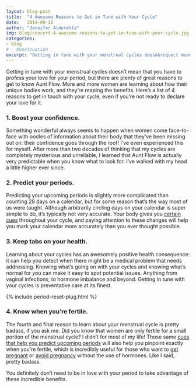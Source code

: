 ```yaml
---
layout: blog-post
title:  "4 Awesome Reasons to Get in Tune with Your Cycle"
date:   2014-09-12
author: "Jennifer Aldoretta"
img: blog/concert-4-awesome-reasons-to-get-in-tune-with-your-cycle.jpg
categories:
- blog
# - Menstruation
excerpt: "Getting in tune with your menstrual cycles doesn&rsquo;t mean that you have to profess your love for your period, but there are plenty of great reasons to get to know Aunt Flow..."
---
```


Getting in tune with your menstrual cycles doesn&rsquo;t mean that you have to profess your love for your period, but there are plenty of great reasons to get to know Aunt Flow. More and more women are learning about how their unique bodies work, and they&rsquo;re reaping the benefits. Here&rsquo;s a list of 4 reasons to get in touch with your cycle, even if you&rsquo;re not ready to declare your love for it. 

### 1. Boost your confidence. ###

Something wonderful always seems to happen when women come face-to-face with oodles of information about their body that they&rsquo;ve been missing out on: their confidence goes through the roof! I&rsquo;ve even experienced this for myself. After more than two decades of thinking that my cycles are completely mysterious and unreliable, I learned that Aunt Flow is actually very predictable when you know what to look for. I&rsquo;ve walked with my head a little higher ever since.

### 2. Predict your periods. ###

Predicting your upcoming periods is slightly more complicated than counting 28 days on a calendar, but for some reason that&rsquo;s the way most of us were taught. Although arbitrarily circling days on your calendar is super simple to do, it&rsquo;s typically not very accurate. Your body gives you <a class="text-link" href="/the-cycle/chapter-6-hormone-changes-and-fertility-signals/#what-is-cervical-fluid">certain cues</a> throughout your cycle, and paying attention to these changes will help you mark your calendar more accurately than you ever thought possible. 

### 3. Keep tabs on your health. ###

Learning about your cycles has an awesomely positive health consequence: it can help you detect when there might be a medical problem that needs addressing. Knowing what&rsquo;s going on with your cycles and knowing what&rsquo;s normal for *you* can make it easy to spot potential issues. Anything from vaginal infections, to hormone imbalance and beyond. Getting in tune with your cycles is preventative care at its finest.

{% include period-reset-plug.html %}

### 4. Know when you&rsquo;re fertile. ###

The fourth and final reason to learn about your menstrual cycle is pretty badass, if you ask me. Did you know that women are only fertile for a small portion of the menstrual cycle? I didn&rsquo;t for most of my life! Those same <a class="text-link" href="/the-cycle/chapter-6-hormone-changes-and-fertility-signals/#what-is-cervical-fluid">cues that help you predict upcoming periods</a> will also help you pinpoint exactly when you&rsquo;re fertile, which is incredibly useful for those who want to <a class="text-link" href="/blog/2014/07/04/how-to-get-pregnant-while-charting-your-fertility/#.VBL8zi5dXjs">get pregnant</a> or <a class="text-link" href="/blog/2014/08/08/myth-preventing-pregnancy-naturally-isnt-effective/#.VBL8mS5dXjs">avoid pregnancy</a> without the use of hormones. Like I said, pretty badass.

You definitely don&rsquo;t need to be in love with your period to take advantage of these incredible benefits.